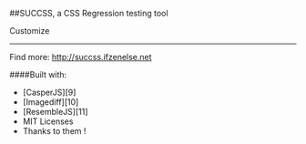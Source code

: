 ##SUCCSS, a CSS Regression testing tool

Customize

***
Find more: http://succss.ifzenelse.net

####Built with:
- [CasperJS][9]
- [Imagediff][10]
- [ResembleJS][11]
- MIT Licenses
- Thanks to them !


